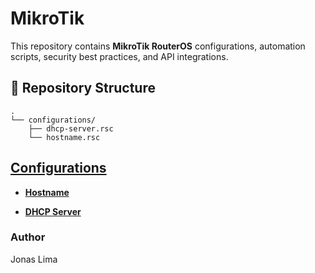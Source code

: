 # MikroTik

This repository contains **MikroTik RouterOS** configurations, automation scripts, security best practices, and API integrations.

## 📂 Repository Structure

```
.              
└── configurations/
    ├── dhcp-server.rsc
    └── hostname.rsc
```

## [Configurations](./configurations/README.md)

- [**Hostname**](./configurations/README.md#hostname)

- [**DHCP Server**](./configurations/README.md#dhcp-server)

### Author

Jonas Lima